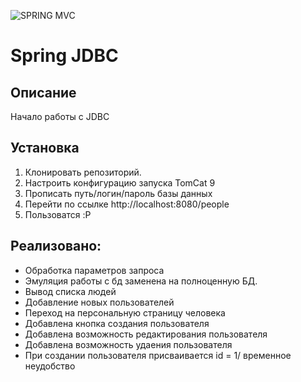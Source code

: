 ![SPRING MVC](https://spring.io/images/spring-logo-2022-dark-2f10e8055653ec50e693eb444291d742.svg)

# Spring JDBC

## Описание
Начало работы с JDBC

## Установка
1. Клонировать репозиторий.
2. Настроить конфигурацию запуска TomCat 9
3. Прописать путь/логин/пароль базы данных
4. Перейти по ссылке http://localhost:8080/people
5. Пользоватся :P

## Реализовано:
- Обработка параметров запроса
- Эмуляция работы с бд заменена на полноценную БД.
- Вывод списка людей
- Добавление новых пользователей
- Переход на персональную страницу человека
- Добавлена кнопка создания пользователя
- Добавлена возможность редактирования пользователя
- Добавлена возможность удаения пользователя
- При создании пользователя присваивается id = 1/ временное неудобство
